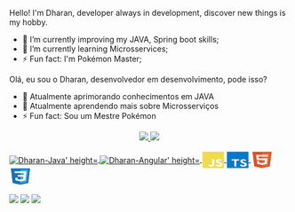 Hello! I'm Dharan, developer always in development, discover new things is my hobby.
- 🔭   I’m currently improving my JAVA, Spring boot skills;
- 🌱   I’m currently learning Microsservices;
- ⚡   Fun fact: I'm Pokémon Master; 

Olá, eu sou o Dharan, desenvolvedor em desenvolvimento, pode isso?
- 🔭 Atualmente aprimorando conhecimentos em JAVA 
- 🌱 Atualmente aprendendo mais sobre Microsserviços 
- ⚡ Fun fact: Sou um Mestre Pokémon 

<div align="center">
  <a href="https://github.com/DharanCosta">
  <img height="180em" src="https://github-readme-stats.vercel.app/api?username=dharancosta&show_icons=true&theme=tokyonight&include_all_commits=true&count_private=true"/>
  <img height="180em" src="https://github-readme-stats.vercel.app/api/top-langs/?username=dharancosta&layout=compact&langs_count=7&theme=tokyonight"/>
</div>

<div style="display: inline_block"><br>
  <img align="center" alt="Dharan-Java' height="30" width="40" src="https://cdn.jsdelivr.net/gh/devicons/devicon/icons/java/java-original.svg">
    <img align="center" alt="Dharan-Angular' height="30" width="40" src="https://cdn.jsdelivr.net/gh/devicons/devicon/icons/angularjs/angularjs-original.svg">
  <img align="center" alt="Dharan-Js" height="30" width="40" src="https://raw.githubusercontent.com/devicons/devicon/master/icons/javascript/javascript-plain.svg">
  <img align="center" alt="Dharan-Ts" height="30" width="40" src="https://raw.githubusercontent.com/devicons/devicon/master/icons/typescript/typescript-plain.svg">
  <img align="center" alt="Dharan-HTML" height="30" width="40" src="https://raw.githubusercontent.com/devicons/devicon/master/icons/html5/html5-original.svg">
  <img align="center" alt="Dharan-CSS" height="30" width="40" src="https://raw.githubusercontent.com/devicons/devicon/master/icons/css3/css3-original.svg">
</div>
<br>
                                            
<div> 
  <a href="https://discord.gg/4j9jynF3" target="_blank"><img src="https://img.shields.io/badge/Discord-7289DA?style=for-the-badge&logo=discord&logoColor=white" target="_blank"></a> 
  <a href = "mailto:dharancosta@gmail.com"><img src="https://img.shields.io/badge/Gmail-D14836?style=for-the-badge&logo=gmail&logoColor=white" target="_blank"></a>
  <a href="www.linkedin.com/in/dharancosta" target="_blank"><img src="https://img.shields.io/badge/-LinkedIn-%230077B5?style=for-the-badge&logo=linkedin&logoColor=white" target="_blank"></a> 
</div

